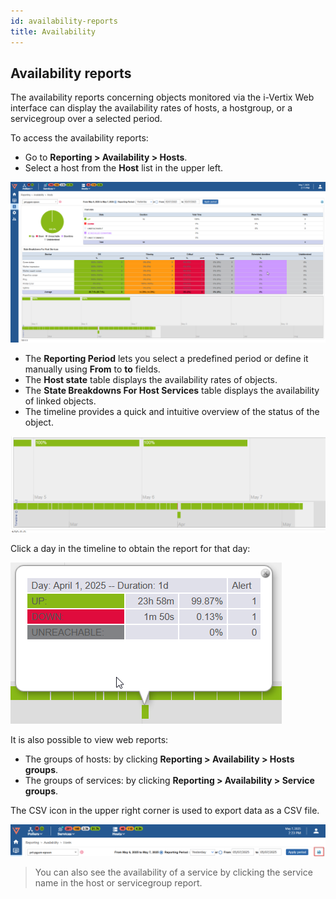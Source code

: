 ```yaml
---
id: availability-reports
title: Availability
---
```



## Availability reports

The availability reports concerning objects monitored via the i-Vertix Web interface
can display the availability rates of hosts, a hostgroup, or a servicegroup over a selected period.

To access the availability reports:

- Go to **Reporting > Availability > Hosts**.
- Select a host from the **Host** list in the upper left.

![image](../assets/reporting/host_availability_example1.png)

- The **Reporting Period** lets you select a predefined period or define it manually using **From** to **to** fields.
- The **Host state** table displays the availability rates of objects.
- The **State Breakdowns For Host Services** table displays the availability of linked objects.
- The timeline provides a quick and intuitive overview of the status of the object.

![image](../assets/reporting/host_timeline.png)

Click a day in the timeline to obtain the report for that day:

![image](../assets/reporting/host_tooltip.png)

It is also possible to view web reports:

* The groups of hosts: by clicking **Reporting > Availability > Hosts groups**.
* The groups of services: by clicking **Reporting > Availability > Service groups**.

The CSV icon in the upper right corner is used to export data as a CSV file.

![image](../assets/reporting/host_csv_icon.png)

> You can also see the availability of a service by clicking the service name in the host or servicegroup report.